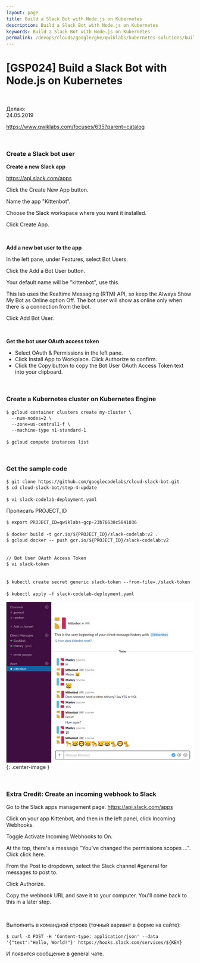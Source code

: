 ```yaml
---
layout: page
title: Build a Slack Bot with Node.js on Kubernetes
description: Build a Slack Bot with Node.js on Kubernetes
keywords: Build a Slack Bot with Node.js on Kubernetes
permalink: /devops/clouds/google/gke/qwiklabs/kubernetes-solutions/build-a-slack-bot-with-nodejs-on-kubernetes/
---
```


# [GSP024] Build a Slack Bot with Node.js on Kubernetes

<br/>

Делаю:  
24.05.2019

https://www.qwiklabs.com/focuses/635?parent=catalog

<br/>

### Create a Slack bot user

**Create a new Slack app**

https://api.slack.com/apps

Click the Create New App button.

Name the app "Kittenbot".

Choose the Slack workspace where you want it installed.

Click Create App.

<br/>

**Add a new bot user to the app**

In the left pane, under Features, select Bot Users.

Click the Add a Bot User button.

Your default name will be "kittenbot", use this.

This lab uses the Realtime Messaging (RTM) API, so keep the Always Show My Bot as Online option Off. The bot user will show as online only when there is a connection from the bot.

Click Add Bot User.

<br/>

**Get the bot user OAuth access token**

-   Select OAuth & Permissions in the left pane.
-   Click Install App to Workplace. Click Authorize to confirm.
-   Click the Copy button to copy the Bot User OAuth Access Token text into your clipboard.

<br/>

### Create a Kubernetes cluster on Kubernetes Engine

    $ gcloud container clusters create my-cluster \
      --num-nodes=2 \
      --zone=us-central1-f \
      --machine-type n1-standard-1

    $ gcloud compute instances list

<br/>

### Get the sample code

    $ git clone https://github.com/googlecodelabs/cloud-slack-bot.git
    $ cd cloud-slack-bot/step-4-update

    $ vi slack-codelab-deployment.yaml

Прописать PROJECT_ID

    $ export PROJECT_ID=qwiklabs-gcp-23b76630c5841036

    $ docker build -t gcr.io/${PROJECT_ID}/slack-codelab:v2 .
    $ gcloud docker -- push gcr.io/${PROJECT_ID}/slack-codelab:v2


    // Bot User OAuth Access Token
    $ vi slack-token


    $ kubectl create secret generic slack-token --from-file=./slack-token

    $ kubectl apply -f slack-codelab-deployment.yaml

![Build a Slack Bot with Node.js on Kubernetes](/img/devops/clouds/google/gke/qwiklabs/kubernetes-solutions/build-a-slack-bot-with-nodejs-on-kubernetes/google-clouds-slack-integration.png 'Build a Slack Bot with Node.js on Kubernetes'){: .center-image }

<br/>

### Extra Credit: Create an incoming webhook to Slack

Go to the Slack apps management page. https://api.slack.com/apps

Click on your app Kittenbot, and then in the left panel, click Incoming Webhooks.

Toggle Activate Incoming Webhooks to On.

At the top, there's a message "You've changed the permissions scopes ...". Click click here.

From the Post to dropdown, select the Slack channel #general for messages to post to.

Click Authorize.

Copy the webhook URL and save it to your computer. You'll come back to this in a later step.

<br/>

Выполнить в командной строке (точный вариант в форме на сайте):

    $ curl -X POST -H 'Content-type: application/json' --data '{"text":"Hello, World!"}' https://hooks.slack.com/services/${KEY}

И появится сообщение в general чате.
